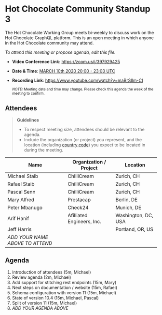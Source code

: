 # Hot Chocolate Community Standup 3

The Hot Chocolate Working Group meets bi-weekly to discuss work on the Hot Chocolate GraphQL platform. This is an open meeting in which anyone in the Hot Chocolate community may attend.

*To attend this meeting or propose agenda, edit this file.*

- **Video Conference Link**: https://zoom.us/j/397929425
- **Date & Time**: [MARCH 10th 2020 20:00 - 23:00 UTC](https://www.timeanddate.com/worldclock/meetingdetails.html?year=2020&month=3&day=10&hour=20&min=0&sec=0&p1=268&p2=22&p3=224)
- **Recording Link**: https://www.youtube.com/watch?v=maBrSIIm-CI

  <small>*NOTE:* Meeting date and time may change. Please check this agenda the week of the meeting to confirm.</small>

## Attendees

> **Guidelines**
> - To respect meeting size, attendees should be relevant to the agenda.
> - Include the organization (or project) you represent, and the location (including [country code](https://en.wikipedia.org/wiki/List_of_ISO_3166_country_codes#Current_ISO_3166_country_codes)) you expect to be located in during the meeting.

| Name                     | Organization / Project     | Location
| ------------------------ | -------------------------- | ------------------------
| Michael Staib            | ChilliCream                | Zurich, CH
| Rafael Staib             | ChilliCream                | Zurich, CH
| Pascal Senn              | ChilliCream                | Zurich, CH
| Mary Alfred              | Prestacap                  | Berlin, DE
| Peter Mbanugo            | Check24                    | Munich, DE
| Arif Hanif               | Afilliated Engineers, Inc. | Washington, DC, USA
| Jeff Harris              |                            | Portland, OR, US
| *ADD YOUR NAME ABOVE TO ATTEND*

## Agenda

1. Introduction of attendees (5m, Michael)
1. Review agenda (2m, Michael)
1. Add support for stitching rest endpoints (15m, Mary)
1. Next steps on documentation / website (15m, Rafael)
1. Schema configuration with version 11 (15m, Michael)
1. State of version 10.4 (15m, Michael, Pascal) 
1. Split of version 11 (15m, Michael)
1. *ADD YOUR AGENDA ABOVE*

